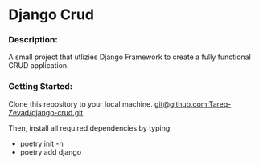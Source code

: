 # Django Crud

### Description:
A small project that utlizies Django Framework to create a fully functional CRUD application.

### Getting Started:
Clone this repository to your local machine. [git@github.com:Tareq-Zeyad/django-crud.git]()

Then, install all required dependencies by typing:

- poetry init -n
- poetry add django

